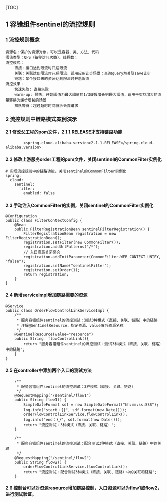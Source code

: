 [TOC]
## 1 容错组件sentinel的流控规则
### 1 流控规则概念
```
资源名：保护的资源对象，可以是容器、类、方法、代码
阈值类型：QPS（每秒访问次数）、线程数；
流控模式：
    直接：接口达到限流时开启限流
    关联：关联达到限流时开启限流，适用应用让步场景：查询query为关联save让步
    链路：某个接口来的资源达到限流时开启限流
流控效果：
    快速失败: 直接失败
    warm-up: 预热，开始阈值为最大阈值的1/3缓慢增长到最大阈值，适用于突然增大的流量转换为缓步增长的场景
    排队等待：超过超时时间就会丢弃请求
```
### 2 流控规则中链路模式案例演示
#### 2.1 修改父工程的pom文件，2.1.1.RELEASE才支持链路功能
```
        <spring-cloud-alibaba.version>2.1.1.RELEASE</spring-cloud-alibaba.version>
```
#### 2.2 修改上游服务order工程的pom文件，关闭sentinel的CommonFilter实例化
```
# 实现流控规则中的链路功能，关闭sentinel的CommonFilter实例化
spring:
  cloud:
    sentinel:
      filter:
        enabled: false
```
#### 2.3 手动注入CommonFilter的实例，关闭sentinel的CommonFilter实例化
```
@Configuration
public class FilterContextConfig {
    @Bean
    public FilterRegistrationBean sentinelFilterRegistration() {
        FilterRegistrationBean registration = new FilterRegistrationBean();
        registration.setFilter(new CommonFilter());
        registration.addUrlPatterns("/*");
        // 入口资源关闭聚合
        registration.addInitParameter(CommonFilter.WEB_CONTEXT_UNIFY, "false");
        registration.setName("sentinelFilter");
        registration.setOrder(1);
        return registration;
    }
}
```
#### 2.4 新增serviceImpl增加链路需要的资源
```
@Service
public class OrderFlowControlLinkServiceImpl {
    /**
     * 服务容错组件sentinel的流控测试：测试3种模式（直接、关联、链路）中的链路
     * 注解@SentinelResource，指定资源，value值为资源名称
     */
    @SentinelResource(value="resource")
    public String  flowControlLink(){
        return "服务容错组件sentinel的流控测试：测试3种模式（直接、关联、链路）中的链路";
    }
}
```
#### 2.5 在controller中添加两个入口的测试方法
```
    /**
     * 服务容错组件sentinel的流控测试：3种模式（直接、关联、链路）
     */
    @RequestMapping("/sentinel/flow1")
    public String flow1() {
        SimpleDateFormat sdf = new SimpleDateFormat("hh:mm:ss:SSS");
        log.info("start：{}", sdf.format(new Date()));
        orderFlowControlLinkService.flowControlLink();
        log.info("end：{}", sdf.format(new Date()));
        return "流控测试：3种模式（直接、关联、链路）";
    }

    /**
     * 服务容错组件sentinel的流控测试：配合测试3种模式（直接、关联、链路）中的关联
     */
    @RequestMapping("/sentinel/flow2")
    public String flow2() {
        orderFlowControlLinkService.flowControlLink();
        return "流控测试：配合测试3种模式（直接、关联、链路）中的关联和链路";
    }
```
#### 2.6 控制台可以对资源resource增加链路控制，入口资源可以为flow1或flow2，进行测试验证。


